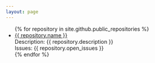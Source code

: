 ```yaml
---
layout: page
---
```

<ul>
{% for repository in site.github.public_repositories %}
 <li><a href="{{ repository.html_url }}">{{ repository.name }}</a><br />
  Description: {{ repository.description }}<br />
  Issues: {{ repository.open_issues }}
 </li>
{% endfor %}
</ul>
